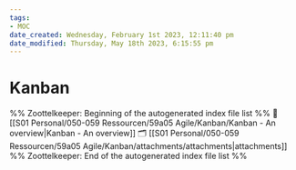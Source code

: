 ```yaml
---
tags: 
- MOC
date_created: Wednesday, February 1st 2023, 12:11:40 pm
date_modified: Thursday, May 18th 2023, 6:15:55 pm
---
```

# Kanban



%% Zoottelkeeper: Beginning of the autogenerated index file list  %%
📄 [[S01 Personal/050-059 Ressourcen/59a05 Agile/Kanban/Kanban - An overview|Kanban - An overview]]
🗂️ [[S01 Personal/050-059 Ressourcen/59a05 Agile/Kanban/attachments/attachments|attachments]]
%% Zoottelkeeper: End of the autogenerated index file list  %%

